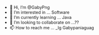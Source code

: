 - 👋 Hi, I’m @GabyPng
- 👀 I’m interested in ... Software
- 🌱 I’m currently learning ... Java
- 💞️ I’m looking to collaborate on ...??
- 📫 How to reach me ...  _Ig Gabypaniaguag

<!---
GabyPng/GabyPng is a ✨ special ✨ repository because its `README.md` (this file) appears on your GitHub profile.
You can click the Preview link to take a look at your changes.
--->
